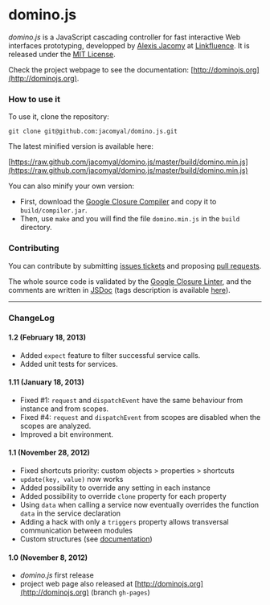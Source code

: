 domino.js
=========

*domino.js* is a JavaScript cascading controller for fast interactive Web interfaces prototyping, developped by [Alexis Jacomy](http://github.com/jacomyal) at [Linkfluence](http://github.com/linkfluence). It is released under the [MIT License](https://raw.github.com/jacomyal/domino.js/master/LICENSE.txt).

Check the project webpage to see the documentation: [http://dominojs.org](http://dominojs.org).

### How to use it

To use it, clone the repository:

```
git clone git@github.com:jacomyal/domino.js.git
```

The latest minified version is available here:

[https://raw.github.com/jacomyal/domino.js/master/build/domino.min.js](https://raw.github.com/jacomyal/domino.js/master/build/domino.min.js)

You can also minify your own version:

 - First, download the [Google Closure Compiler](https://developers.google.com/closure/compiler/) and copy it to `build/compiler.jar`.
 - Then, use `make` and you will find the file `domino.min.js` in the `build` directory.

### Contributing

You can contribute by submitting [issues tickets](http://github.com/jacomyal/domino.js/issues) and proposing [pull requests](http://github.com/jacomyal/domino.js/pulls).

The whole source code is validated by the [Google Closure Linter](https://developers.google.com/closure/utilities/), and the comments are written in [JSDoc](http://en.wikipedia.org/wiki/JSDoc) (tags description is available [here](https://developers.google.com/closure/compiler/docs/js-for-compiler)).

---

### ChangeLog

#### 1.2 (February 18, 2013)

 - Added `expect` feature to filter successful service calls.
 - Added unit tests for services.

#### 1.11 (January 18, 2013)

 - Fixed #1: `request` and `dispatchEvent` have the same behaviour from instance and from scopes.
 - Fixed #4: `request` and `dispatchEvent` from scopes are disabled when the scopes are analyzed.
 - Improved a bit environment.

#### 1.1 (November 28, 2012)

 - Fixed shortcuts priority: custom objects > properties > shortcuts
 - `update(key, value)` now works
 - Added possibility to override any setting in each instance
 - Added possibility to override `clone` property for each property
 - Using `data` when calling a service now eventually overrides the function `data` in the service declaration
 - Adding a hack with only a `triggers` property allows transversal communication between modules
 - Custom structures (see [documentation](http://dominojs.org/#structures))

#### 1.0 (November 8, 2012)

 - *domino.js* first release
 - project web page also released at [http://dominojs.org](http://dominojs.org) (branch `gh-pages`)